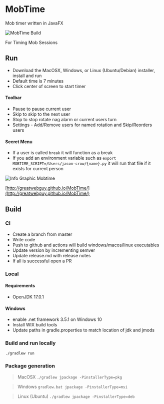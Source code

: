 # MobTime
Mob timer written in JavaFX

![MobTime Build](https://github.com/GreatWebGuy/MobTime/workflows/MobTime%20Build/badge.svg)

For Timing Mob Sessions

## Run
- Download the MacOSX, Windows, or Linux (Ubuntu/Debian) installer, install and run
- Default time is 7 minutes
- Click center of screen to start timer

#### Toolbar
 * Pause to pause current user
 * Skip to skip to the next user
 * Stop to stop rotate nag alarm or current users turn
 * Settings - Add/Remove users for named rotation and Skip/Reorders users 
 
#### Secret Menu
 * If a user is called `break` it will function as a break
 * If you add an environment variable such as `export MOBTIME_SCRIPT=/Users/jason-crow/{name}.py` it will run that file if it exists for current person

![Info Graphic Mobtime](docs/images/mobtime-info-graphic.png "Info Graphic Mobtime")


[http://greatwebguy.github.io/MobTime/](http://greatwebguy.github.io/MobTime/)

## Build

### CI
- Create a branch from master
- Write code
- Push to github and actions will build windows/macos/linux executables
- Update version by incrementing semver
- Update release.md with release notes
- If all is successful open a PR

### Local
#### Requirements
- OpenJDK 17.0.1

#### Windows
- enable .net framework 3.5.1 on Windows 10
- Install WIX build tools
- Update paths in gradle.properties to match location of jdk and jmods

### Build and run locally
```./gradlew run```

### Package generation
> MacOSX
> ```./gradlew jpackage -PinstallerType=pkg```

> Windows
> ```gradlew.bat jpackage -PinstallerType=msi```

> Linux (Ubuntu)
> ```./gradlew jpackage -PinstallerType=deb```

 